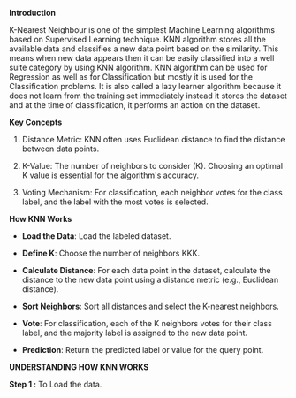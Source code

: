 **Introduction**

K-Nearest Neighbour is one of the simplest Machine Learning algorithms based on Supervised Learning technique. KNN algorithm stores all the available data and classifies a new data point based on the similarity. This means when new data appears then it can be easily classified into a well suite category by using KNN algorithm. KNN algorithm can be used for Regression as well as for Classification but mostly it is used for the Classification problems. It is also called a lazy learner algorithm because it does not learn from the training set immediately instead it stores the dataset and at the time of classification, it performs an action on the dataset.

**Key Concepts** 

1.	Distance Metric: KNN often uses Euclidean distance to find the distance between data points.
   
3.	K-Value: The number of neighbors to consider (K). Choosing an optimal K value is essential for the algorithm's accuracy.
    
5.	Voting Mechanism: For classification, each neighbor votes for the class label, and the label with the most votes is selected.

**How KNN Works**

- **Load the Data**: Load the labeled dataset.

- 	**Define K**: Choose the number of neighbors KKK. 

- **Calculate Distance**: For each data point in the dataset, calculate the distance to the new data point using a distance metric (e.g., Euclidean distance).

- **Sort Neighbors**: Sort all distances and select the K-nearest neighbors.

- **Vote**: For classification, each of the K neighbors votes for their class label, and the majority label is assigned to the new data point.

- **Prediction**: Return the predicted label or value for the query point.

**UNDERSTANDING HOW KNN WORKS**

**Step 1 :** To Load the data.








